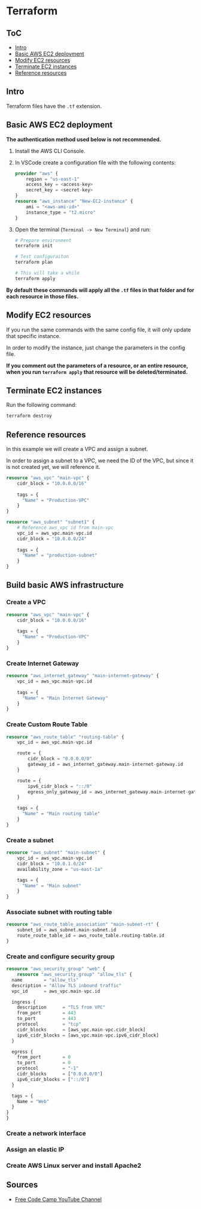 # Terraform

## ToC

* [Intro](#intro)
* [Basic AWS EC2 deployment](#basic-aws-ec2-deployment)
* [Modify EC2 resources](#modify-ec2-resources)
* [Terminate EC2 instances](#terminate-ec2-instances)
* [Reference resources](#reference-resources)

## Intro

Terraform files have the ```.tf``` extension.

## Basic AWS EC2 deployment

**The authentication method used below is not recommended.**

1. Install the AWS CLI Console.
2. In VSCode create a configuration file with the following contents:

    ```terraform
    provider "aws" {
        region = "us-east-1"
        access_key = <access-key>
        secret_key = <secret-key>
    }
    resource "aws_instance" "New-EC2-instance" {
        ami = "<aws-ami-id>"
        instance_type = "t2.micro"
    }
    ```

3. Open the terminal (```Terminal -> New Terminal```) and run:

    ```bash
    # Prepare environment
    terraform init
    
    # Test configuraiton
    terraform plan
    
    # This will take a while
    terraform apply
    ```

**By default these commands will apply all the ```.tf``` files in that folder and for each resource in those files.**

## Modify EC2 resources

If you run the same commands with the same config file, it will only update that specific instance.

In order to modify the instance, just change the parameters in the config file.

**If you comment out the parameters of a resource, or an entire resource, when you run ```terraform apply``` that resource will be deleted/terminated.**

## Terminate EC2 instances

Run the following command:

```bash
terraform destroy
```

## Reference resources

In this example we will create a VPC and assign a subnet.

In order to assign a subnet to a VPC, we need the ID of the VPC, but since it is not created yet, we will reference it.

```terraform
resource "aws_vpc" "main-vpc" {
    cidr_block = "10.0.0.0/16"
    
    tags = {
      "Name" = "Production-VPC"
    }
}

resource "aws_subnet" "subnet1" {
    # Reference aws_vpc id from main-vpc
    vpc_id = aws_vpc.main-vpc.id
    cidr_block = "10.0.0.0/24"
    
    tags = {
      "Name" = "production-subnet"
    }
}
```

## Build basic AWS infrastructure

### Create a VPC

```terraform
resource "aws_vpc" "main-vpc" {
    cidr_block = "10.0.0.0/16"
    
    tags = {
      "Name" = "Production-VPC"
    }
}
```

### Create Internet Gateway

```terraform
resource "aws_internet_gateway" "main-internet-gateway" {
    vpc_id = aws_vpc.main-vpc.id
    
    tags = {
      "Name" = "Main Internet Gateway"
    }
}
```

### Create Custom Route Table

```terraform
resource "aws_route_table" "routing-table" {
    vpc_id = aws_vpc.main-vpc.id

    route = {
        cidr_block = "0.0.0.0/0"
        gateway_id = aws_internet_gateway.main-internet-gateway.id
    }

    route = {
        ipv6_cidr_block = "::/0"
        egress_only_gateway_id = aws_internet_gateway.main-internet-gateway.id
    }

    tags = {
      "Name" = "Main routing table"
    }
}
```

### Create a subnet

```terraform
resource "aws_subnet" "main-subnet" {
    vpc_id = aws_vpc.main-vpc.id
    cidr_block = "10.0.1.0/24"
    availability_zone = "us-east-1a"

    tags = {
      "Name" = "Main subnet"
    }
}
```

### Associate subnet with routing table

```terraform
resource "aws_route_table_association" "main-subnet-rt" {
    subnet_id = aws_subnet.main-subnet.id
    route_route_table_id = aws_route_table.routing-table.id 
}
```

### Create and configure security group

```terraform
resource "aws_security_group" "web" {
    resource "aws_security_group" "allow_tls" {
  name        = "allow_tls"
  description = "Allow TLS inbound traffic"
  vpc_id      = aws_vpc.main-vpc.id

  ingress {
    description      = "TLS from VPC"
    from_port        = 443
    to_port          = 443
    protocol         = "tcp"
    cidr_blocks      = [aws_vpc.main-vpc.cidr_block]
    ipv6_cidr_blocks = [aws_vpc.main-vpc.ipv6_cidr_block]
  }

  egress {
    from_port        = 0
    to_port          = 0
    protocol         = "-1"
    cidr_blocks      = ["0.0.0.0/0"]
    ipv6_cidr_blocks = ["::/0"]
  }

  tags = {
    Name = "Web"
  }
}
}
```

### Create a network interface

### Assign an elastic IP

### Create AWS Linux server and install Apache2

## Sources

* [Free Code Camp YouTube Channel](https://www.youtube.com/watch?v=SLB_c_ayRMo)
